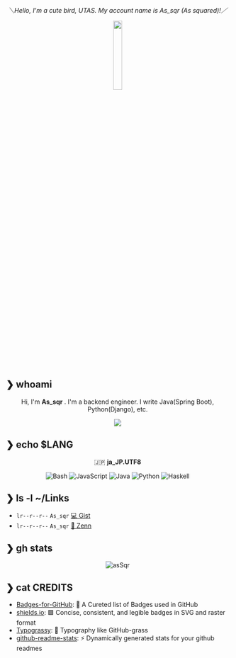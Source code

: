 <div align="center">

*＼Hello, I'm a cute bird, UTAS. My account name is As_sqr (As squared)!／*

</div>

<div align="center">
        <img src="https://avatars.githubusercontent.com/u/25929935?v=4" width="20%">
</div>

## ❯ whoami

<div align="center">

Hi, I'm **As_sqr** . I'm a backend engineer. I write Java(Spring Boot), Python(Django), etc.

</div>

<div align="center">
<img src="https://typograssy.deno.dev/api?text=%E3%81%8B%E3%82%8F%E3%81%84%E3%81%84%E3%81%A8%E3%82%8A%E3%81%95%E3%82%93%E3%81%A7%E3%81%99%E3%80%82&l1=c5cae9&l2=7986cb&l3=aab2da&l4=1a237e&frame=7986cb&speed=100" />
</div>

## ❯ echo $LANG


<div align="center">

🇯🇵  **ja_JP.UTF8**

![Bash](https://img.shields.io/badge/Bash-444444?style=flat-square&logo=gnu-bash&logoColor=white)
![JavaScript](https://img.shields.io/badge/JavaScript-666666?style=flat-square&logo=javascript&logoColor=white)
![Java](https://img.shields.io/badge/Java-239120?style=flat-square&logo=java&logoColor=white)
![Python](https://img.shields.io/badge/Python-377bAB?style=flat-square&logo=python&logoColor=white)
![Haskell](https://img.shields.io/badge/Haskell-5d2d91?style=flat-square&logo=haskell&logoColor=white)

</div>

## ❯ ls -l ~/Links

- `lr--r--r--` `As_sqr` [💻 Gist](https://gist.github.com/asSqr)
- `lr--r--r--` `As_sqr` [📝 Zenn](https://zenn.dev/utas_sqr)

## ❯ gh stats

<div align="center"><img align="center" src="https://github-readme-stats.vercel.app/api?username=asSqr&show_icons=true&locale=en&layout=compact&hide_border=true&theme=nord&show_icons=ture&bg_color=1e2137&icon_color=e2a478&text_color=abb0c9&title_color=84a0c6&count_private=ture" alt="asSqr" href="https://github.com/asSqr" /></div>

## ❯ cat CREDITS

- [Badges-for-GitHub](https://github.com/Envoy-VC/Badges-for-GitHub): 📛 A Cureted list of Badges used in GitHub
- [shields.io](https://github.com/badges/shields): 🟩 Concise, consistent, and legible badges in SVG and raster format 
- [Typograssy](https://github.com/kawarimidoll/typograssy): 🌿 Typography like GitHub-grass 
- [github-readme-stats](https://github.com/anuraghazra/github-readme-stats): ⚡ Dynamically generated stats for your github readmes 
